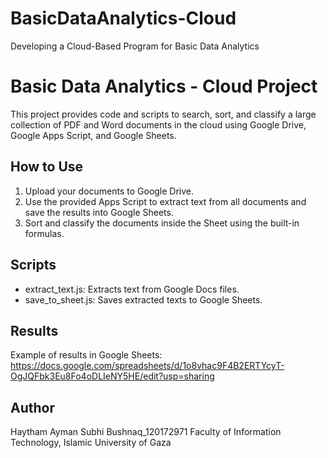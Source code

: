 # BasicDataAnalytics-Cloud
Developing a Cloud-Based Program for Basic Data Analytics

# Basic Data Analytics - Cloud Project
This project provides code and scripts to search, sort, and classify a large collection of PDF and Word documents in the cloud using Google Drive, Google Apps Script, and Google Sheets.

## How to Use
1. Upload your documents to Google Drive.
2. Use the provided Apps Script to extract text from all documents and save the results into Google Sheets.
3. Sort and classify the documents inside the Sheet using the built-in formulas.

## Scripts
- extract_text.js: Extracts text from Google Docs files.
- save_to_sheet.js: Saves extracted texts to Google Sheets.

## Results
Example of results in Google Sheets:  
https://docs.google.com/spreadsheets/d/1o8vhac9F4B2ERTYcyT-OgJQFbk3Eu8Fo4oDLIeNY5HE/edit?usp=sharing

## Author
Haytham Ayman Subhi Bushnaq_120172971
Faculty of Information Technology, Islamic University of Gaza



